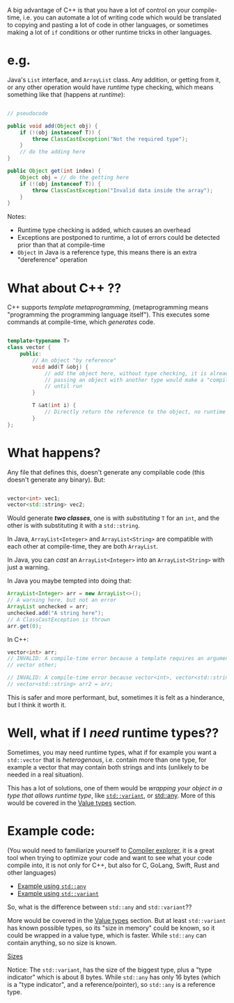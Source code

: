 A big advantage of C++ is that you have a lot of control on your compile-time, i.e. you can automate a lot of writing code
which would be translated to copying and pasting a lot of code in other languages, or sometimes making a lot of `if` conditions
or other runtime tricks in other languages.

# e.g.

Java's `List` interface, and `ArrayList` class. Any addition, or getting from it, or any other operation would have *runtime*
type checking, which means something like that (happens at *runtime*):

```java

// pseudocode

public void add(Object obj) {
    if (!(obj instanceof T)) {
        throw ClassCastException("Not the required type");
    }
    // do the adding here
}

public Object get(int index) {
    Object obj = // do the getting here
    if (!(obj instanceof T)) {
        throw ClassCastException("Invalid data inside the array");
    }
}

```

Notes:
  - Runtime type checking is added, which causes an overhead
  - Exceptions are postponed to runtime, a lot of errors could be detected prior than that at compile-time
  - `Object` in Java is a reference type, this means there is an extra "dereference" operation
  
# What about C++ ??

C++ supports *template metaprogramming*, (metaprogramming means "programming the programming language itself"). This executes
some commands at compile-time, which *generates* code.

```cpp

template<typename T>
class vector {
    public:
        // An object "by reference"
        void add(T &obj) {
            // add the object here, without type checking, it is already compile-time checked
            // passing an object with another type would make a "compile-time error", you wouldn't wait
            // until run
        }

        T &at(int i) {
            // Directly return the reference to the object, no runtime type checking needed
        }
};

```

# What happens?

Any file that defines this, doesn't generate any compilable code (this doesn't generate any binary). But:

```cpp

vector<int> vec1;
vector<std::string> vec2;

```

Would generate ***two classes***, one is with *substituting* `T` for an `int`, and the other is with substituting it with a `std::string`.

In Java, `ArrayList<Integer>` and `ArrayList<String>` are compatible with each other at compile-time, they are both `ArrayList`.

In Java, you can *cast* an `ArrayList<Integer>` into an `ArrayList<String>` with just a warning.

In Java you maybe tempted into doing that:

```java
ArrayList<Integer> arr = new ArrayList<>();
// A warning here, but not an error
ArrayList unchecked = arr;
unchecked.add("A string here");
// A ClassCastException is thrown
arr.get(0);
```

In C++:

```cpp
vector<int> arr;
// INVALID: A compile-time error because a template requires an argument
// vector other;

// INVALID: A compile-time error because vector<int>, vector<std::string> are completely different classes!!
// vector<std::string> arr2 = arr;
```

This is safer and more performant, but, sometimes it is felt as a hinderance, but I think it worth it.

# Well, what if I *need* runtime types??

Sometimes, you may need runtime types, what if for example you want a `std::vector` that is *heterogenous*, i.e. contain more
than one type, for example a vector that may contain both strings and ints (unlikely to be needed in a real situation).

This has a lot of solutions, one of them would be *wrapping your object in a type that allows runtime type*, like [`std::variant`](https://en.cppreference.com/w/cpp/utility/variant),
or [std::any](https://en.cppreference.com/w/cpp/utility/any). More of this would be covered in the [Value types](https://github.com/fadi-botros/cplus-plus-from-modern-languages/blob/master/compile-time-vs-runtime.md) section.

# Example code:

(You would need to familiarize yourself to [Compiler explorer](https://godbolt.org/), it is a great tool when trying to optimize your code and want to see what your code compile into,
it is not only for C++, but also for C, GoLang, Swift, Rust and other languages)

 - [Example using `std::any`](https://godbolt.org/z/EE-CbY)
 - [Example using `std::variant`](https://godbolt.org/z/K5GKjc)

So, what is the difference between `std::any` and `std::variant`??

More would be covered in the [Value types](https://github.com/fadi-botros/cplus-plus-from-modern-languages/blob/master/compile-time-vs-runtime.md) section. But at least `std::variant` has known possible types, so its "size in memory"
could be known, so it could be wrapped in a value type, which is faster. While `std::any` can contain anything, so no size is known.

[Sizes](https://godbolt.org/z/4KWubZ)

Notice: The `std::variant`, has the size of the biggest type, plus a "type indicator" which is about 8 bytes.
While `std::any` has only 16 bytes (which is a "type indicator", and a reference/pointer), so `std::any` is a reference type.
